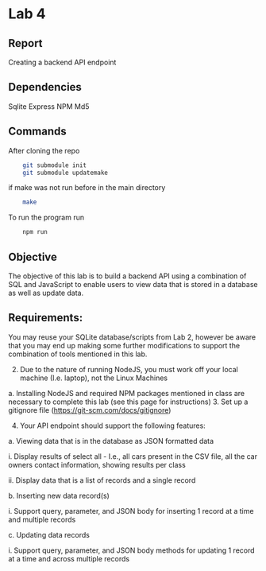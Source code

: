 # Lab 4

## Report

Creating a backend API endpoint

## Dependencies

Sqlite
Express
NPM
Md5

## Commands
After cloning the repo 
``` bash
    git submodule init
    git submodule updatemake
```
if make was not run before in the main directory

``` bash
    make
```

To run the program run

``` bash
    npm run
```


## Objective

The objective of this lab is to build a backend API using a combination of SQL and JavaScript to enable users to view data that is stored in a database as well as update data.

## Requirements:

You may reuse your SQLite database/scripts from Lab 2, however be aware that you may end up making some further modifications to support the combination of tools mentioned in this lab.

2. Due to the nature of running NodeJS, you must work off your local machine (I.e. laptop), not the Linux Machines

a. Installing NodeJS and required NPM packages mentioned in class are necessary to complete this lab (see this page for instructions) 3. Set up a gitignore file (https://git-scm.com/docs/gitignore)

4. Your API endpoint should support the following features:

a. Viewing data that is in the database as JSON formatted data

i. Display results of select all - I.e., all cars present in the CSV file, all the car owners contact information, showing results per class

ii. Display data that is a list of records and a single record

b. Inserting new data record(s)

i. Support query, parameter, and JSON body for inserting 1 record at a time and multiple records

c. Updating data records

i. Support query, parameter, and JSON body methods for updating 1 record at a time and across multiple records

